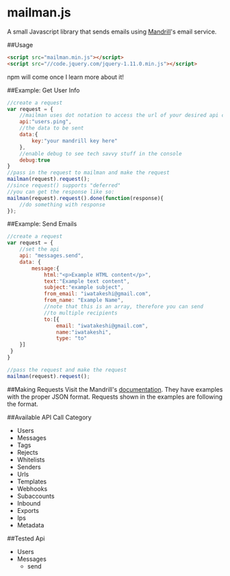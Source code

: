 mailman.js
==========

A small Javascript library that sends emails using [Mandrill](http://www.mandrillapp.com)'s email service.

##Usage
```html
<script src="mailman.min.js"></script>
<script src="//code.jquery.com/jquery-1.11.0.min.js"></script>
```
npm will come once I learn more about it!

##Example: Get User Info
```javascript
//create a request
var request = {
    //mailman uses dot notation to access the url of your desired api call
    api:"users.ping",
    //the data to be sent
    data:{
        key:"your mandrill key here"
    },
    //enable debug to see tech savvy stuff in the console
    debug:true
}
//pass in the request to mailman and make the request
mailman(request).request();
//since request() supports "deferred"
//you can get the response like so:
mailman(request).request().done(function(response){
    //do something with response
});
```

##Example: Send Emails
```javascript
//create a request
var request = {
    //set the api
    api: "messages.send",
    data: {
        message:{
            html:"<p>Example HTML content</p>",
            text:"Example text content",
            subject:"example subject",
            from_email: "iwatakeshi@gmail.com",
            from_name: "Example Name",
            //note that this is an array, therefore you can send
            //to multiple recipients
            to:[{
                email: "iwatakeshi@gmail.com",
                name:"iwatakeshi",
                type: "to"
    }]
 }
}

//pass the request and make the request
mailman(request).request();
```

##Making Requests
Visit the Mandrill's [documentation](https://mandrillapp.com/api/docs/index.JSON.html).
They have examples with the proper JSON format. Requests shown in the examples are following
the format.

##Available API Call Category
* Users
* Messages
* Tags
* Rejects
* Whitelists
* Senders
* Urls
* Templates
* Webhooks
* Subaccounts
* Inbound
* Exports
* Ips
* Metadata

##Tested Api
* Users
* Messages
    * send

